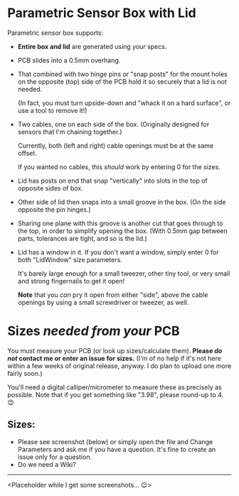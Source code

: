 # Parametric Sensor Box with Lid

Parametric sensor box supports:
 * **Entire box and lid** are generated using *your* specs.
 * PCB slides into a 0.5mm overhang. 
 * That combined with two hinge pins or "snap posts" for the mount holes on the opposite (top) side of the PCB hold it so securely that a lid is not needed. 
   
   (In fact, you must turn upside-down and "whack it on a hard surface", or use a tool to remove it!)
   
 * Two cables, one on each side of the box. (Originally designed for sensors that I'm chaining together.) 
 
   Currently, both (left and right) cable openings must be at the same offset.
   
   If you wanted no cables, this *should* work by entering 0 for the sizes.
 
 * Lid has posts on end that snap "vertically" into slots in the top of opposite sides of box.
 * Other side of lid then snaps into a small groove in the box. (On the side opposite the pin hinges.)
 * Sharing one plane with this groove is another cut that goes through to the top, in order to simplify opening the box. (With 0.5mm gap between parts, tolerances are tight, and so is the lid.)
 
 * Lid has a window in it. If you don't want a window, simply enter 0 for both "LidWindow" size parameters.
   
   It's barely large enough for a small tweezer, other tiny tool, or very small and strong fingernails to get it open! 
   
   **Note** that you *can* pry it open from either "side", above the cable openings by using a small screwdriver or tweezer, as well.

# Sizes *needed from your* PCB
You must measure your PCB (or look up sizes/calculate them). **Please *do not* contact me or enter an issue for sizes.** 
(I'm of no help if it's not here within a few weeks of original release, anyway. I do plan to upload one more fairly soon.)

You'll need a digital calliper/micrometer to measure these as precisely as possible. 
Note that if you get something like "3.98", please round-up to 4. 😊

## Sizes:
 * Please see screenshot (below) or simply open the file and Change Parameters and ask me if you have a question. It's fine to create an issue only for a question.
 * Do we need a Wiki?
 
 ---
 <Placeholder while I get some screenshots... 😉>
